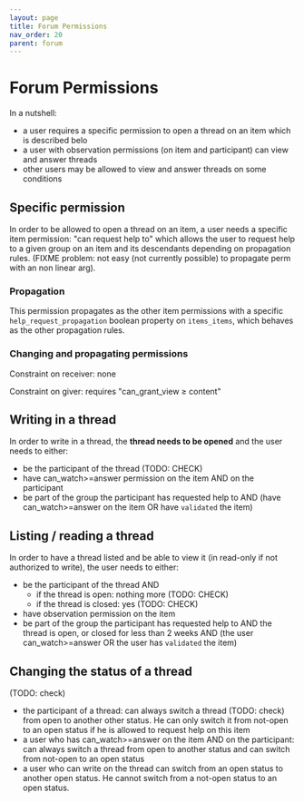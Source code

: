 ```yaml
---
layout: page
title: Forum Permissions
nav_order: 20
parent: forum
---
```


# Forum Permissions

In a nutshell:
- a user requires a specific permission to open a thread on an item which is described belo
- a user with observation permissions (on item and participant) can view and answer threads
- other users may be allowed to view and answer threads on some conditions

## Specific permission

In order to be allowed to open a thread on an item, a user needs a specific item permission: "can request help to" which allows the user to request help to a given group on an item and its descendants depending on propagation rules. (FIXME problem: not easy (not currently possible) to propagate perm with an non linear arg).

### Propagation

This permission propagates as the other item permissions with a specific `help_request_propagation` boolean property on `items_items`, which behaves as the other propagation rules. 

### Changing and propagating permissions

Constraint on receiver: none

Constraint on giver: requires "can_grant_view ≥ content" 

## Writing in a thread

In order to write in a thread, the **thread needs to be opened** and the user needs to either:
- be the participant of the thread (TODO: CHECK) 
- have can_watch>=answer permission on the item AND on the participant
- be part of the group the participant has requested help to AND (have can_watch>=answer on the item OR have `validated` the item)


## Listing / reading a thread

In order to have a thread listed and be able to view it (in read-only if not authorized to write), the user needs to either:
- be the participant of the thread AND 
    - if the thread is open: nothing more (TODO: CHECK)
    - if the thread is closed: yes (TODO: CHECK)
- have observation permission on the item
- be part of the group the participant has requested help to AND the thread is open, or closed for less than 2 weeks AND (the user can_watch>=answer OR the user has `validated` the item)

## Changing the status of a thread

(TODO: check)

- the participant of a thread: can always switch a thread (TODO: check) from open to another other status. He can only switch it from not-open to an open status if he is allowed to request help on this item 
- a user who has can_watch>=answer on the item AND on the participant: can always switch a thread from open to another status and can switch from not-open to an open status
- a user who can write on the thread can switch from an open status to another open status. He cannot switch from a not-open status to an open status.


